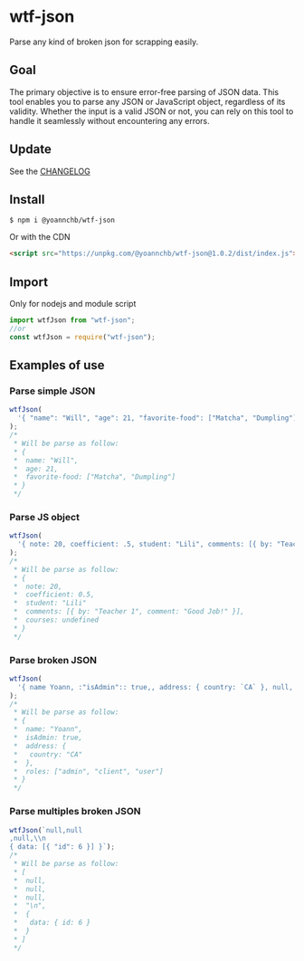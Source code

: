 # wtf-json

Parse any kind of broken json for scrapping easily.

## Goal

The primary objective is to ensure error-free parsing of JSON data. This tool enables you to parse any JSON or JavaScript object, regardless of its validity. Whether the input is a valid JSON or not, you can rely on this tool to handle it seamlessly without encountering any errors.

## Update

See the [CHANGELOG](./CHANGELOG.md)

## Install

```
$ npm i @yoannchb/wtf-json
```

Or with the CDN

```html
<script src="https://unpkg.com/@yoannchb/wtf-json@1.0.2/dist/index.js"></script>
```

## Import

Only for nodejs and module script

```js
import wtfJson from "wtf-json";
//or
const wtfJson = require("wtf-json");
```

## Examples of use

### Parse simple JSON

```js
wtfJson(
  '{ "name": "Will", "age": 21, "favorite-food": ["Matcha", "Dumpling"] }'
);
/*
 * Will be parse as follow:
 * {
 *  name: "Will",
 *  age: 21,
 *  favorite-food: ["Matcha", "Dumpling"]
 * }
 */
```

### Parse JS object

```js
wtfJson(
  '{ note: 20, coefficient: .5, student: "Lili", comments: [{ by: "Teacher 1", comment: "Good Job!" }], courses: undefined }'
);
/*
 * Will be parse as follow:
 * {
 *  note: 20,
 *  coefficient: 0.5,
 *  student: "Lili"
 *  comments: [{ by: "Teacher 1", comment: "Good Job!" }],
 *  courses: undefined
 * }
 */
```

### Parse broken JSON

```js
wtfJson(
  '{ name Yoann, :"isAdmin":: true,, address: { country: `CA` }, null, {}, "roles": [::,,\'admin\' client, :user] }'
);
/*
 * Will be parse as follow:
 * {
 *  name: "Yoann",
 *  isAdmin: true,
 *  address: {
 *   country: "CA"
 *  },
 *  roles: ["admin", "client", "user"]
 * }
 */
```

### Parse multiples broken JSON

```js
wtfJson(`null,null
,null,\\n
{ data: [{ "id": 6 }] }`);
/*
 * Will be parse as follow:
 * [
 *  null,
 *  null,
 *  null,
 *  "\n",
 *  {
 *   data: { id: 6 }
 *  }
 * ]
 */
```
